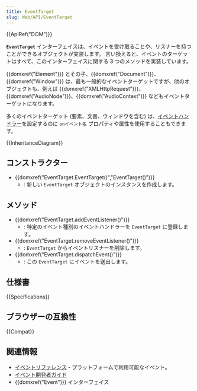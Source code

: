 ```yaml
---
title: EventTarget
slug: Web/API/EventTarget
---
```


{{ApiRef("DOM")}}

**`EventTarget`** インターフェイスは、イベントを受け取ることや、リスナーを持つことができるオブジェクトが実装します。
言い換えると、イベントのターゲットはすべて、このインターフェイスに関する 3 つのメソッドを実装しています。

{{domxref("Element")}} とその子、{{domxref("Document")}}、{{domxref("Window")}} は、最も一般的なイベントターゲットですが、他のオブジェクトも、例えば {{domxref("XMLHttpRequest")}}、{{domxref("AudioNode")}}、{{domxref("AudioContext")}} などもイベントターゲットになります。

多くのイベントターゲット (要素、文書、ウィンドウを含む) は、[イベントハンドラー](/ja/docs/Web/Events/Event_handlers)を設定するのに `onイベント名` プロパティや属性を使用することもできます。

{{InheritanceDiagram}}

## コンストラクター

- {{domxref("EventTarget.EventTarget()","EventTarget()")}}
  - : 新しい `EventTarget` オブジェクトのインスタンスを作成します。

## メソッド

- {{domxref("EventTarget.addEventListener()")}}
  - : 特定のイベント種別のイベントハンドラーを `EventTarget` に登録します。
- {{domxref("EventTarget.removeEventListener()")}}
  - : `EventTarget` からイベントリスナーを削除します。
- {{domxref("EventTarget.dispatchEvent()")}}
  - : この `EventTarget` にイベントを送出します。

## 仕様書

{{Specifications}}

## ブラウザーの互換性

{{Compat}}

## 関連情報

- [イベントリファレンス](/ja/docs/Web/Events) - プラットフォームで利用可能なイベント。
- [イベント開発者ガイド](/ja/docs/Learn/JavaScript/Building_blocks/Events)
- {{domxref("Event")}} インターフェイス
